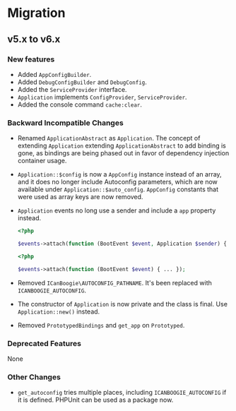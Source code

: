 # Migration

## v5.x to v6.x

### New features

- Added `AppConfigBuilder`.
- Added `DebugConfigBuilder` and `DebugConfig`.
- Added the `ServiceProvider` interface.
- `Application` implements `ConfigProvider`, `ServiceProvider`.
- Added the console command `cache:clear`.

### Backward Incompatible Changes

- Renamed `ApplicationAbstract` as `Application`. The concept of extending `Application` extending `ApplicationAbstract` to add binding is gone, as bindings are being phased out in favor of dependency injection container usage.

- `Application::$config` is now a `AppConfig` instance instead of an array, and it does no longer include Autoconfig parameters, which are now available under `Application::$auto_config`. `AppConfig` constants that were used as array keys are now removed.

- `Application` events no long use a sender and include a `app` property instead.

    ```php
    <?php

    $events->attach(function (BootEvent $event, Application $sender) { ... });
    ```
    ```php
    <?php

    $events->attach(function (BootEvent $event) { ... });
    ```

- Removed `ICanBoogie\AUTOCONFIG_PATHNAME`. It's been replaced with `ICANBOOGIE_AUTOCONFIG`.

- The constructor of `Application` is now private and the class is final. Use `Application::new()` instead.

- Removed `PrototypedBindings` and `get_app` on `Prototyped`.

### Deprecated Features

None

### Other Changes

- `get_autoconfig` tries multiple places, including `ICANBOOGIE_AUTOCONFIG` if it is defined. PHPUnit can be used as a package now.
